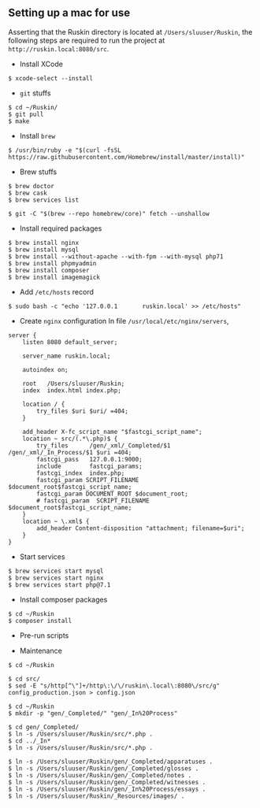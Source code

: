 ## Setting up a mac for use
Asserting that the Ruskin directory is located at `/Users/sluuser/Ruskin`, the following steps are required to run the project at `http://ruskin.local:8080/src`.

* Install XCode
```
$ xcode-select --install
```

* `git` stuffs
```
$ cd ~/Ruskin/
$ git pull
$ make
```

* Install `brew`
```
$ /usr/bin/ruby -e "$(curl -fsSL https://raw.githubusercontent.com/Homebrew/install/master/install)"
```

* Brew stuffs
```
$ brew doctor
$ brew cask
$ brew services list

$ git -C "$(brew --repo homebrew/core)" fetch --unshallow
```

* Install required packages
```
$ brew install nginx
$ brew install mysql
$ brew install --without-apache --with-fpm --with-mysql php71
$ brew install phpmyadmin
$ brew install composer
$ brew install imagemagick
```

* Add `/etc/hosts` record
```
$ sudo bash -c "echo '127.0.0.1       ruskin.local' >> /etc/hosts"
```

* Create `nginx` configuration
In file `/usr/local/etc/nginx/servers`,
```
server {
    listen 8080 default_server;

    server_name ruskin.local;

    autoindex on;

    root   /Users/sluuser/Ruskin;
    index  index.html index.php;

    location / {
        try_files $uri $uri/ =404;
    }
    
    add_header X-fc_script_name "$fastcgi_script_name";
    location ~ src/(.*\.php)$ {
        try_files      /gen/_xml/_Completed/$1 /gen/_xml/_In_Process/$1 $uri =404;
        fastcgi_pass   127.0.0.1:9000;
        include        fastcgi_params;
        fastcgi_index  index.php;
        fastcgi_param SCRIPT_FILENAME $document_root$fastcgi_script_name;
        fastcgi_param DOCUMENT_ROOT $document_root;
        # fastcgi_param  SCRIPT_FILENAME $document_root$fastcgi_script_name;
    }
    location ~ \.xml$ {
        add_header Content-disposition "attachment; filename=$uri";
    }
}

```

* Start services

```
$ brew services start mysql
$ brew services start nginx
$ brew services start php@7.1
```

* Install composer packages
```
$ cd ~/Ruskin
$ composer install
```

* Pre-run scripts

* Maintenance
```
$ cd ~/Ruskin

$ cd src/
$ sed -E "s/http[^\"]+/http\:\/\/ruskin\.local\:8080\/src/g" config_production.json > config.json

$ cd ~/Ruskin
$ mkdir -p "gen/_Completed/" "gen/_In%20Process"

$ cd gen/_Completed/
$ ln -s /Users/sluuser/Ruskin/src/*.php .
$ cd ../_In*
$ ln -s /Users/sluuser/Ruskin/src/*.php .

$ ln -s /Users/sluuser/Ruskin/gen/_Completed/apparatuses .
$ ln -s /Users/sluuser/Ruskin/gen/_Completed/glosses .
$ ln -s /Users/sluuser/Ruskin/gen/_Completed/notes .
$ ln -s /Users/sluuser/Ruskin/gen/_Completed/witnesses .
$ ln -s /Users/sluuser/Ruskin/gen/_In%20Process/essays .
$ ln -s /Users/sluuser/Ruskin/_Resources/images/ .
```
